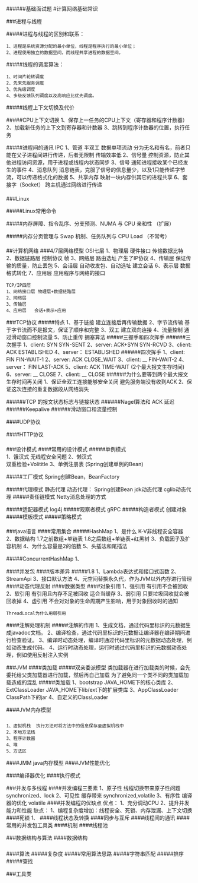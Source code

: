 ######基础面试题
#计算网络基础常识

###进程与线程

#####进程与线程的区别和联系：

    1、进程是系统资源分配的最小单位，线程是程序执行的最小单位；
    2、进程使用独立的数据空间，而线程共享进程的数据空间。

#####线程的调度算法：
    
    1、时间片轮转调度
    2、先来先服务调度
    3、优先级调度
    4、多级反馈队列调度以及高响应比优先调度。

#####线程上下文切换及代价


#####CPU上下文切换
    1、保存上一任务的CPU上下文（寄存器和程序计数器）
    2、加载新任务的上下文到寄存器和计数器
    3、跳转到程序计数器的位置，执行任务
   
   
#####进程间的通讯 IPC
    1、管道  半双工  数据单项流动   分为无名和有名，前者只能在父子进程间进行传递，后者无限制     传输效率低
    2、信号量  控制资源，防止其他进程访问资源，用于进程或线程内状态同步
    3、信号    通知进程接收某个已经发生的事件
    4、消息队列      消息链表，克服了信号的信息量少，以及1只能传递字节流，可以传递格式化的数据
    5、共享内存     映射一块内存供其它的进程共享
    6、套接字（Socket）   跨主机通过网络进行传递
####
  
###Linux


#####Linux常用命令


#####内存屏障、指令乱序、分支预测、NUMA 与 CPU 亲和性    （扩展）


#####内存分页管理与 Swap 机制、任务队列与 CPU Load （不常考）

####

##计算机网络
###4/7层网络模型
    OSI七层
    1、物理层   硬件接口  传输数据比特
    2、数据链路层  控制协议  帧
    3、网络层   路由选址    产生了IP协议
    4、传输层   保证传输的质量，防止丢包
    5、会话层   自动收发包、自动选址  建立会话
    6、表示层   数据格式转化
    7、应用层   应用程序与网络的接口
    
    
    TCP/IP四层
    1、网络接口层 物理层+数据链路层
    2、网络层
    3、传输层
    4、应用层   会话+表示+应用
    
###TCP协议
#####特点
    1、基于链接  建立连接后再传输数据
    2、字节流传输 基于字节流而不是报文，保证了顺序和完整
    3、双工   建立双向连接
    4、流量控制  通过滑动窗口控制流量
    5、防止重传  拥塞算法
#####三握手和四次挥手
######三次握手
    1、client:   SYN   SYN-SENT
    2、server:   ACK+SYN   SYN-RCVD
    3、client:   ACK    ESTABLISHED
    4、server：  ESTABLISHED
######四次挥手
    1、client:   FIN     FIN-WAIT-1
    2、server:   ACK     CLOSE_WAIT
    3、client:   __      FIN-WAIT-2
    4、server：  FIN     LAST-ACK
    5、client:   ACK     TIME-WAIT   (2个最大报文生存时间)
    6、server:   __      CLOSE
    7、client:   __      CLOSE
######为什么要等到两个最大报文生存时间再关闭
    1、保证全双工连接能够安全关闭 避免服务端没有收到ACK
    2、保证这次连接的重复数据段从网络消失
    
######TCP 的报文状态标志与链接状态
######Nagel算法和 ACK 延迟
######Keepalive
######滑动窗口和流量控制


####UDP协议

####HTTP协议

####

###设计模式
####常用的设计模式
#####单例模式   
    1、饿汉式   无线程安全问题
    2、懒汉式   
        双重检验+Volititle
    3、单例注册表 (Spring创建单例的Bean)

#####工厂模式
    Spring创建Bean，BeanFactory
    
#####代理模式
    静态代理
    动态代理： Spring创建Bean
        jdk动态代理
        cglib动态代理
#####责任链模式
    Netty消息处理的方式
    
#####适配器模式
    log4j
#####观察者模式
    gRPC
#####构造者模式
    创建对象
#####模板模式
#####策略模式

####

###java语言
####常用集合
#####HashMap
    1、是什么   K-V非线程安全容器
    2、数据结构  1.7之前数组+单链表     1.8之后数组+单链表+红黑树
    3、负载因子及扩容机制
    4、为什么容量是2的倍数
    5、头插法和尾插法

#####ConcurrentHashMap
    1、


####并发包
####版本差异
#####1.8
    1、Lambda表达式和接口式函数
    2、StreamApi
    3、接口默认方法
    4、元空间替换永久代，作为JVM以外内存进行管理
####动态代理反射
####数据类型
####对象引用
    1、强引用   有引用不会被回收
    2、软引用   有引用且内存不足被回收   适合当缓存
    3、弱引用   只要垃圾回收就会被回收掉
    4、虚引用   不会对对象的生命周期产生影响，用于对象回收时的通知
    
    ThreadLocal为什么用弱引用
####注解处理机制
#####注解的作用
    1、生成文档，通过代码里标识的元数据生成javadoc文档。
    2、编译检查，通过代码里标识的元数据让编译器在编译期间进行检查验证。
    3、编译时动态处理，编译时通过代码里标识的元数据动态处理，例如动态生成代码。
    4、运行时动态处理，运行时通过代码里标识的元数据动态处理，例如使用反射注入实例

###JVM
####类加载
#####双亲委派模型
    类加载器在进行加载类的时候，会先委托给父类加载器进行加载，然后再自己加载
    为了避免同一个类不同的类加载加载造成的混乱
#####类加载
    1、bootstrap JAVA_HOME下的核心类库
    2、ExtClassLoader    JAVA_HOME下lib/ext下的扩展类库
    3、AppClassLoader    ClassPath下的jar
    4、自定义的ClassLoader   


####JVM内存模型
#####
    1、虚拟机栈  执行方法时将方法中的信息保存至虚拟机栈中
    2、本地方法栈
    3、程序计数器
    4、堆
    5、方法区

####JMM java内存模型
####JVM性能优化

####编译器优化
####执行模式



###并发与多线程
####并发编程三要素
    1、原子性   线程切换带来原子性问题 synchronized、lock
    2、可见性   缓存带来    synchronized,volatile
    3、有序性   编译器的优化  volatile
####并发编程的优缺点
    优点：
        1、充分调动CPU
        2、提升并发能力和性能
    缺点：
        1、编程复杂度增加：线程安全、死锁、内存泄漏、上下文切换
####死锁
    1、
####线程状态及转换
####同步与互斥
####线程间的通讯
####常用的并发包工具类
####机制
####线程池

###数据结构与算法
####数据结构
#####

####算法
#####复杂度
#####常用算法思路
#####字符串匹配
#####排序
#####查找

###工具类
####


